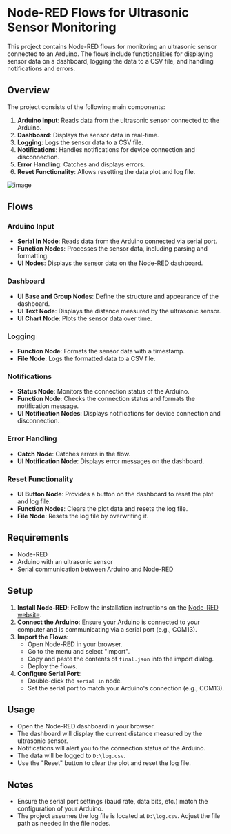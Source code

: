 # Node-RED Flows for Ultrasonic Sensor Monitoring

This project contains Node-RED flows for monitoring an ultrasonic sensor connected to an Arduino. The flows include functionalities for displaying sensor data on a dashboard, logging the data to a CSV file, and handling notifications and errors.

## Overview

The project consists of the following main components:
1. **Arduino Input**: Reads data from the ultrasonic sensor connected to the Arduino.
2. **Dashboard**: Displays the sensor data in real-time.
3. **Logging**: Logs the sensor data to a CSV file.
4. **Notifications**: Handles notifications for device connection and disconnection.
5. **Error Handling**: Catches and displays errors.
6. **Reset Functionality**: Allows resetting the data plot and log file.

![image](https://github.com/Falcons-25/Samyak-Task2/assets/71555137/d927b5a4-ed70-4dff-9172-084103f67520)

## Flows

### Arduino Input
- **Serial In Node**: Reads data from the Arduino connected via serial port.
- **Function Nodes**: Processes the sensor data, including parsing and formatting.
- **UI Nodes**: Displays the sensor data on the Node-RED dashboard.

### Dashboard
- **UI Base and Group Nodes**: Define the structure and appearance of the dashboard.
- **UI Text Node**: Displays the distance measured by the ultrasonic sensor.
- **UI Chart Node**: Plots the sensor data over time.

### Logging
- **Function Node**: Formats the sensor data with a timestamp.
- **File Node**: Logs the formatted data to a CSV file.

### Notifications
- **Status Node**: Monitors the connection status of the Arduino.
- **Function Node**: Checks the connection status and formats the notification message.
- **UI Notification Nodes**: Displays notifications for device connection and disconnection.

### Error Handling
- **Catch Node**: Catches errors in the flow.
- **UI Notification Node**: Displays error messages on the dashboard.

### Reset Functionality
- **UI Button Node**: Provides a button on the dashboard to reset the plot and log file.
- **Function Nodes**: Clears the plot data and resets the log file.
- **File Node**: Resets the log file by overwriting it.

## Requirements

- Node-RED
- Arduino with an ultrasonic sensor
- Serial communication between Arduino and Node-RED

## Setup

1. **Install Node-RED**: Follow the installation instructions on the [Node-RED website](https://nodered.org/docs/getting-started/).
2. **Connect the Arduino**: Ensure your Arduino is connected to your computer and is communicating via a serial port (e.g., COM13).
3. **Import the Flows**:
   - Open Node-RED in your browser.
   - Go to the menu and select "Import".
   - Copy and paste the contents of `final.json` into the import dialog.
   - Deploy the flows.
4. **Configure Serial Port**:
   - Double-click the `serial in` node.
   - Set the serial port to match your Arduino's connection (e.g., COM13).

## Usage

- Open the Node-RED dashboard in your browser.
- The dashboard will display the current distance measured by the ultrasonic sensor.
- Notifications will alert you to the connection status of the Arduino.
- The data will be logged to `D:\log.csv`.
- Use the "Reset" button to clear the plot and reset the log file.

## Notes

- Ensure the serial port settings (baud rate, data bits, etc.) match the configuration of your Arduino.
- The project assumes the log file is located at `D:\log.csv`. Adjust the file path as needed in the file nodes.

